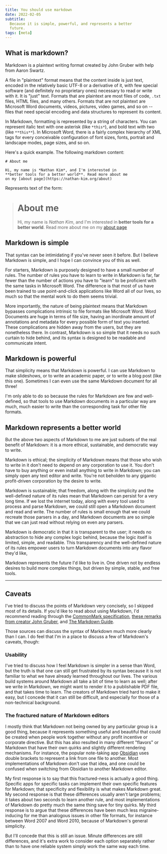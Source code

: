 ```yaml
---
title: You should use markdown
date: 2022-02-05
subtitle:
  Because it is simple, powerful, and represents a better
  future.
tags: [meta]
---
```


## What is markdown?

Markdown is a plaintext writing format created by John
Gruber with help from Aaron Swartz.

A file in "plaintext" format means that the content inside
is just text, encoded in the relatively basic UTF-8 or a
derivative of it, with few special software (and definitely
no proprietary ones) necessary to read or write with it. It
is "just" text. Formats that are plaintext are most files of
code, `.txt` files, HTML files, and many others. Formats
that are not plaintext are Microsoft Word documents, videos,
pictures, video games, and so on -- files that need special
encoding and data structures to represent its content.

In Markdown, formatting is represented by a string of
characters. You can represent italic text with one asterisk
(like `*this*`), and bold text with two (like `**this**`).
In Microsoft Word, there is a fairly complex hierarchy of
XML tags for every conceivable configuration of font sizes,
fonts, portrait and landscape modes, page sizes, and so on.

Here's a quick example. The following markdown content:

```
# About me

Hi, my name is *Nathan Kim*, and I'm interested in
**better tools for a better world**. Read more about me
on my [about page](https://nathan-kim.org/about)
```

Represents text of the form:

> <h1> About me </h1>
>
> Hi, my name is _Nathan Kim_, and I'm interested in
> **better tools for a better world**. Read more about me on
> my [about page](https://nathan-kim.org/about)

## Markdown is simple

That syntax can be intimidating if you've never seen it
before. But I believe Markdown is simple, and I hope I can
convince you of this as well.

For starters, Markdown is purposely designed to have a small
number of rules. The number of rules you have to learn to
write in Markdown is far, far fewer than the number of
actions you have to "learn" to be proficient with the same
tasks in Microsoft Word. The difference is that most of us
have been trained to use point-and-click applications like
Word all of our lives, so much so that the mental work to do
them seems trivial.

More importantly, the nature of being plaintext means that
Markdown bypasses complications intrinsic to file formats
like Microsoft Word. Word Documents are huge in terms of
file size, having an inordinate amount of annotations and
metadata for every possible form of text you inserted. These
complications are hidden away from the users, but they are
nonetheless there. In contrast, Markdown is so simple that
it needs no such curtain to hide behind, and its syntax is
designed to be readable and communicate intent.

## Markdown is powerful

That simplicity means that Markdown is powerful. I can use
Markdown to make slideshows, or to write an academic paper,
or to write a blog post (like this one). Sometimes I can
even use the same Markdown document for all three!

I'm only able to do so because the rules for Markdown are
few and well-defined, so that tools to use Markdown
documents in a particular way are much, much easier to write
than the corresponding task for other file formats.

## Markdown represents a better world

But the above two aspects of Markdown to me are just subsets
of the real benefit of Markdown: it is a more ethical,
sustainable, and democratic way to write.

Markdown is ethical; the simplicity of Markdown means that
those who wish to write in it don't need to depend on any
corporation to use it. You don't have to buy anything or
even install anything to write in Markdown; you can simply
open any text editor and write. You're not beholden to any
gigantic profit-driven corporation by the desire to write.

Markdown is sustainable; that freedom, along with the
simplicity and the well-defined nature of its rules mean
that Markdown can persist for a very long time. If we lost
the internet today, along with every tool used to process
and parse Markdown, we could still open a Markdown document
and read and write. The number of rules is small enough that
we could recreate those parsers in a day, and Markdown
documents are so simple that we can just read without
relying on even any parsers.

Markdown is democratic in that it is transparent to the
user; it needs no abstraction to hide any complex logic
behind, because the logic itself is limited, simple, and
readable. This transparency and the well-defined nature of
its rules empower users to turn Markdown documents into any
flavor they'd like,

Markdown represents the future I'd like to live in. One
driven not by endless desires to build more complex things,
but driven by simple, stable, and free tools.

---

## Caveats

I've tried to discuss the points of Markdown very concisely,
so I skipped most of its details. If you'd like to read
about using Markdown, I'd recommend reading through the
[CommonMark specification](https://commonmark.org),
[these remarks from creator John Gruber](https://daringfireball.net/2004/03/dive_into_markdown),
and [The Markdown Guide](https://www.markdownguide.org).

Those sources can discuss the syntax of Markdown much more
clearly than I can. I do feel that I'm in a place to discuss
a few of Markdown's caveats, though:

### Usability

I've tried to discuss how I feel Markdown is simpler in a
sense than Word, but the truth is that one can still get
frustrated by its syntax because it is not familiar to what
we have already learned throughout our lives. The various
build systems around Markdown all take a bit of time to
learn as well; after we write in Markdown, we might want to
render it to a publishable PDF file, and that takes time to
learn. The creators of Markdown tried hard to make it easy,
but I concede that it can still be difficult, and especially
for those of a non-technical background.

### The fractured nature of Markdown editors

I mostly think that Markdown not being owned by any
particular group is a good thing, because it represents
something useful and beautiful that could be created when
people work together without any profit incentive or
corporate directive. But this has also resulted in many
different "flavors" or Markdown that have their own quirks
and slightly different rendering mechanisms. For instance,
the popular note-taking app [Obsidian](https://obsidian.md)
uses double brackets to represent a link from one file to
another. Most implementations of Markdown don't use that
idea, and one could be confused when switching from Obsidian
to another Markdown editor.

My first response is to say that this fractured-ness is
actually a good thing. Specific apps for specific tasks can
implement their own specific features for Markdown; that
specificity and flexibility is what makes Markdown great. My
second response is that these differences usually aren't
large problems; it takes about two seconds to learn another
rule, and most implementations of Markdown do pretty much
the same thing save for tiny quirks. My third response is to
argue that these differences have been much less
migraine-inducing for me than analogous issues in other file
formats, for instance between Word 2007 and Word 2010,
because of Markdown's general simplicity.

But I'll concede that this is still an issue. Minute
differences are still differences, and it's extra work to
consider each option separately rather than to have one
reliable system simply work the same way each time.
